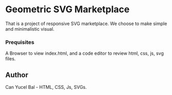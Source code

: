# Geometric SVG Marketplace

That is a project of responsive SVG marketplace. We choose to make simple and minimalistic visual.

### Prequisites

A Browser to view index.html, and a code editor to review html, css, js, svg files.

## Author
Can Yucel Bal - HTML, CSS, Js, SVGs.